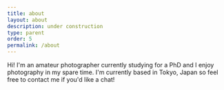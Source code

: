 ```yaml
---
title: about
layout: about
description: under construction
type: parent
order: 5
permalink: /about
---
```


<div class="section main">
	<div class="about-container">
		<p markdown="1">
Hi! I'm an amateur photographer currently studying for a PhD and I enjoy photography in my spare time. I'm currently based in Tokyo, Japan so feel free to contact me if you'd like a chat!
		</p>
	</div>
</div>
